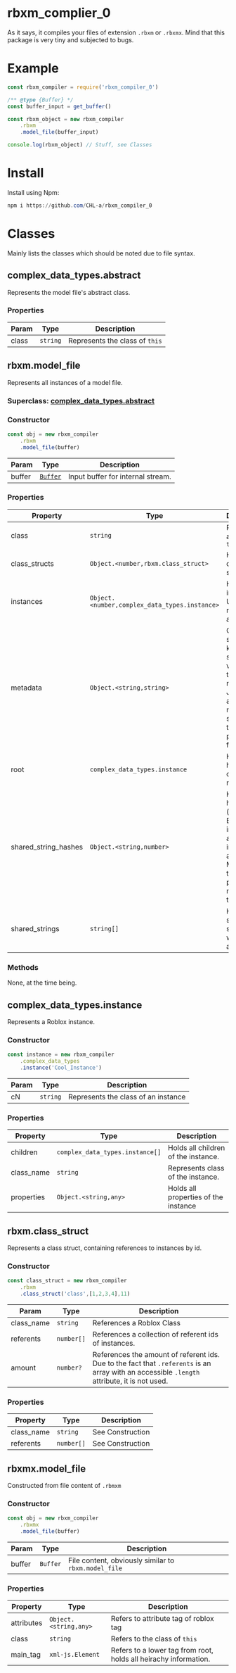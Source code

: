 # rbxm_complier_0

As it says, it compiles your files of extension `.rbxm` or `.rbxmx`. Mind that this package is very tiny and subjected to bugs.
# Example
```js
const rbxm_compiler = require('rbxm_compiler_0')

/** @type {Buffer} */
const buffer_input = get_buffer()

const rbxm_object = new rbxm_compiler
    .rbxm
    .model_file(buffer_input)

console.log(rbxm_object) // Stuff, see Classes

```
# Install
Install using Npm:
```powershell
npm i https://github.com/CHL-a/rbxm_compiler_0
```

# Classes
Mainly lists the classes which should be noted due to file syntax.

## complex_data_types.abstract
Represents the model file's abstract class.
### Properties
|Param|Type|Description|
|-|-|-|
|class|`string`|Represents the class of `this`

## rbxm.model_file
Represents all instances of a model file.
### Superclass: [complex_data_types.abstract](#complex_data_types.abstract)
### Constructor
```js
const obj = new rbxm_compiler
    .rbxm
    .model_file(buffer)
```
|Param|Type|Description|
|-|-|-|
|buffer|[`Buffer`](https://nodejs.org/api/buffer.html#class-buffer)|Input buffer for internal stream.
### Properties
|Property|Type|Description
|-|-|-|
|class|`string`|References a class of `this`|
|class_structs|`Object.<number,rbxm.class_struct>`|Holds all class structs.|
|instances|`Object.<number,complex_data_types.instance>`|Holds all instances. Uses referent ids as indexes.|
|metadata|`Object.<string,string>`|Object with strings for keys and strings for values. Due to the nature of JS objects, all indexes might be subjected to include a prefix in the future.|
|root|`complex_data_types.instance`|Holds the hierarchy of the model file.|
|shared_string_hashes|`Object.<string,number>`| Holds all hashes (encoded in Base64) as indexes and an integer for an array. Mind that this property needs testing.|
|shared_strings|`string[]`|Holds shared strings within an array.|
### Methods
None, at the time being.

## complex_data_types.instance
Represents a Roblox instance.
### Constructor
```js
const instance = new rbxm_compiler
	.complex_data_types
	.instance('Cool_Instance')
```
|Param|Type|Description|
|-|-|-|
|cN|`string`|Represents the class of an instance
### Properties
|Property|Type|Description
|-|-|-|
|children|`complex_data_types.instance[]`|Holds all children of the instance.|
|class_name|`string`|Represents class of the instance.|
|properties|`Object.<string,any>`|Holds all properties of the instance

## rbxm.class_struct
Represents a class struct, containing references to instances by id.
### Constructor
```js
const class_struct = new rbxm_compiler
    .rbxm
    .class_struct('class',[1,2,3,4],11)
```
|Param|Type|Description|
|-|-|-|
|class_name|`string`|References a Roblox Class|
|referents|`number[]`|References a collection of referent ids of instances.|
|amount|`number?`|References the amount of referent ids. Due to the fact that `.referents` is an array with an accessible `.length` attribute, it is not used.
### Properties
|Property|Type|Description
|-|-|-|
|class_name|`string`|See Construction
|referents|`number[]`|See Construction

## rbxmx.model_file
Constructed from file content of `.rbmxm`
### Constructor
```js
const obj = new rbxm_compiler
    .rbxmx
    .model_file(buffer)
```

|Param|Type|Description|
|-|-|-|
|buffer|`Buffer`|File content, obviously similar to `rbxm.model_file`
### Properties
|Property|Type|Description
|-|-|-|
|attributes|`Object.<string,any>`|Refers to attribute tag of roblox tag|
|class|`string`|Refers to the class of `this`
|main_tag|`xml-js.Element`|Refers to a lower tag from root, holds all heirachy information.|